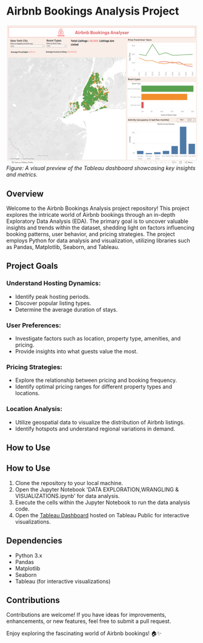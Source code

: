 # Airbnb Bookings Analysis Project
![Tableau Dashboard Image](Tableau_Dashboard.png)
*Figure: A visual preview of the Tableau dashboard showcasing key insights and metrics.*

## Overview
Welcome to the Airbnb Bookings Analysis project repository! This project explores the intricate world of Airbnb bookings through an in-depth Exploratory Data Analysis (EDA). The primary goal is to uncover valuable insights and trends within the dataset, shedding light on factors influencing booking patterns, user behavior, and pricing strategies. The project employs Python for data analysis and visualization, utilizing libraries such as Pandas, Matplotlib, Seaborn, and Tableau.

## Project Goals
### Understand Hosting Dynamics:
- Identify peak hosting periods.
- Discover popular listing types.
- Determine the average duration of stays.

### User Preferences:
- Investigate factors such as location, property type, amenities, and pricing.
- Provide insights into what guests value the most.

### Pricing Strategies:
- Explore the relationship between pricing and booking frequency.
- Identify optimal pricing ranges for different property types and locations.

### Location Analysis:
- Utilize geospatial data to visualize the distribution of Airbnb listings.
- Identify hotspots and understand regional variations in demand.

## How to Use
## How to Use
1. Clone the repository to your local machine.
2. Open the Jupyter Notebook 'DATA EXPLORATION,WRANGLING & VISUALIZATIONS.ipynb' for data analysis.
3. Execute the cells within the Jupyter Notebook to run the data analysis code.
4. Open the [Tableau Dashboard](https://public.tableau.com/app/profile/shreya.kumari7691/viz/AirbnbNYCBookingsAnalyser/Dashboard12 ) hosted on Tableau Public for interactive visualizations.

## Dependencies
- Python 3.x
- Pandas
- Matplotlib
- Seaborn
- Tableau (for interactive visualizations)

## Contributions
Contributions are welcome! If you have ideas for improvements, enhancements, or new features, feel free to submit a pull request.

Enjoy exploring the fascinating world of Airbnb bookings! 🏠✨
